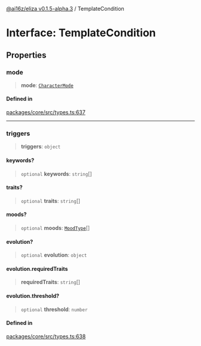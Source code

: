 [@ai16z/eliza v0.1.5-alpha.3](../index.md) / TemplateCondition

# Interface: TemplateCondition

## Properties

### mode

> **mode**: [`CharacterMode`](../enumerations/CharacterMode.md)

#### Defined in

[packages/core/src/types.ts:637](https://github.com/f58637547/agentf/blob/main/packages/core/src/types.ts#L637)

***

### triggers

> **triggers**: `object`

#### keywords?

> `optional` **keywords**: `string`[]

#### traits?

> `optional` **traits**: `string`[]

#### moods?

> `optional` **moods**: [`MoodType`](../enumerations/MoodType.md)[]

#### evolution?

> `optional` **evolution**: `object`

#### evolution.requiredTraits

> **requiredTraits**: `string`[]

#### evolution.threshold?

> `optional` **threshold**: `number`

#### Defined in

[packages/core/src/types.ts:638](https://github.com/f58637547/agentf/blob/main/packages/core/src/types.ts#L638)
